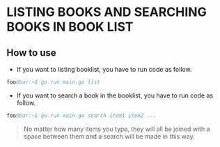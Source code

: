 # LISTING BOOKS AND SEARCHING BOOKS IN BOOK LIST

## How to use

- If you want to listing booklist, you have to run code as follow.

```s
foo@bar:~$ go run main.go list
```

- If you want to search a book in the booklist, you have to run code as follow.

```s
foo@bar:~$ go run main.go search item1 item2 ...
```

> No matter how many items you type, they will all be joined with a space between them and a search will be made in this way.
